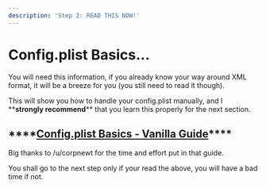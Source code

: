 ```yaml
---
description: 'Step 2: READ THIS NOW!'
---
```


# Config.plist Basics...

You will need this information, if you already know your way around XML format, it will be a breeze for you \(you still need to read it though\). 

This will show you how to handle your config.plist manually, and I \*\***strongly recommend**\*\* that you learn this properly for the next section.

## \*\*\*\*[**Config.plist Basics - Vanilla Guide**](https://hackintosh.gitbook.io/-r-hackintosh-vanilla-desktop-guide/config.plist-basics)\*\*\*\*

Big thanks to /u/corpnewt for the time and effort put in that guide.

You shall go to the next step only if your read the above, you will have a bad time if not.

